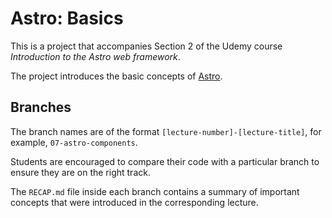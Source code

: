 # Astro: Basics

This is a project that accompanies Section 2 of the Udemy course _Introduction to the Astro web framework_.

The project introduces the basic concepts of [Astro](https://astro.build/).

## Branches

The branch names are of the format `[lecture-number]-[lecture-title]`, for example, `07-astro-components`.

Students are encouraged to compare their code with a particular branch to ensure they are on the right track.

The `RECAP.md` file inside each branch contains a summary of important concepts that were introduced in the corresponding lecture.
